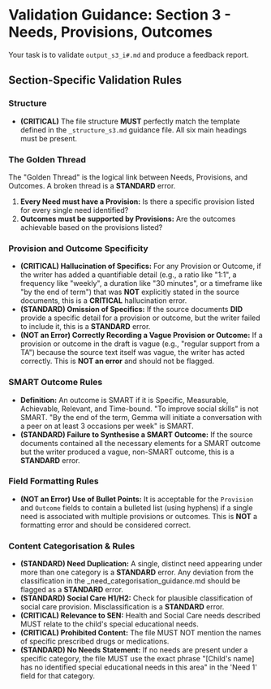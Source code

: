 # Validation Guidance: Section 3 - Needs, Provisions, Outcomes

Your task is to validate `output_s3_i#.md` and produce a feedback report.

## Section-Specific Validation Rules

### Structure
*   **(CRITICAL)** The file structure **MUST** perfectly match the template defined in the `_structure_s3.md` guidance file. All six main headings must be present.

### The Golden Thread
The "Golden Thread" is the logical link between Needs, Provisions, and Outcomes. A broken thread is a **STANDARD** error.
1.  **Every Need must have a Provision:** Is there a specific provision listed for every single need identified?
2.  **Outcomes must be supported by Provisions:** Are the outcomes achievable based on the provisions listed?

### Provision and Outcome Specificity
*   **(CRITICAL) Hallucination of Specifics:** For any Provision or Outcome, if the writer has added a quantifiable detail (e.g., a ratio like "1:1", a frequency like "weekly", a duration like "30 minutes", or a timeframe like "by the end of term") that was **NOT** explicitly stated in the source documents, this is a **CRITICAL** hallucination error.
*   **(STANDARD) Omission of Specifics:** If the source documents **DID** provide a specific detail for a provision or outcome, but the writer failed to include it, this is a **STANDARD** error.
*   **(NOT an Error) Correctly Recording a Vague Provision or Outcome:** If a provision or outcome in the draft is vague (e.g., "regular support from a TA") because the source text itself was vague, the writer has acted correctly. This is **NOT an error** and should not be flagged.

### SMART Outcome Rules
*   **Definition:** An outcome is SMART if it is Specific, Measurable, Achievable, Relevant, and Time-bound. "To improve social skills" is not SMART. "By the end of the term, Gemma will initiate a conversation with a peer on at least 3 occasions per week" is SMART.
*   **(STANDARD) Failure to Synthesise a SMART Outcome:** If the source documents contained all the necessary elements for a SMART outcome but the writer produced a vague, non-SMART outcome, this is a **STANDARD** error.

### Field Formatting Rules
*   **(NOT an Error) Use of Bullet Points:** It is acceptable for the `Provision` and `Outcome` fields to contain a bulleted list (using hyphens) if a single need is associated with multiple provisions or outcomes. This is **NOT** a formatting error and should be considered correct.

### Content Categorisation & Rules
*   **(STANDARD) Need Duplication:** A single, distinct need appearing under more than one category is a **STANDARD** error. Any deviation from the classification in the _need_categorisation_guidance.md should be flagged as a **STANDARD** error.
*   **(STANDARD) Social Care H1/H2:** Check for plausible classification of social care provision. Misclassification is a **STANDARD** error.
*   **(CRITICAL) Relevance to SEN:** Health and Social Care needs described MUST relate to the child's special educational needs.
*   **(CRITICAL) Prohibited Content:** The file MUST NOT mention the names of specific prescribed drugs or medications.
*   **(STANDARD) No Needs Statement:** If no needs are present under a specific category, the file MUST use the exact phrase "[Child's name] has no identified special educational needs in this area" in the 'Need 1' field for that category.




